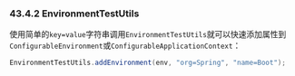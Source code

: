 ### 43.4.2 EnvironmentTestUtils

使用简单的`key=value`字符串调用`EnvironmentTestUtils`就可以快速添加属性到`ConfigurableEnvironment`或`ConfigurableApplicationContext`：
```java
EnvironmentTestUtils.addEnvironment(env, "org=Spring", "name=Boot");
```
